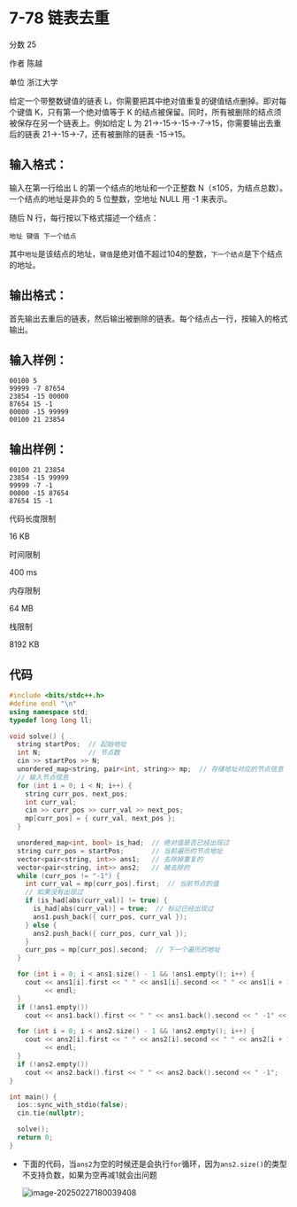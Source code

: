 # **7-78 链表去重**

分数 25

作者 陈越

单位 浙江大学

给定一个带整数键值的链表 L，你需要把其中绝对值重复的键值结点删掉。即对每个键值 K，只有第一个绝对值等于 K 的结点被保留。同时，所有被删除的结点须被保存在另一个链表上。例如给定 L 为 21→-15→-15→-7→15，你需要输出去重后的链表 21→-15→-7，还有被删除的链表 -15→15。

## 输入格式：

输入在第一行给出 L 的第一个结点的地址和一个正整数 N（≤105，为结点总数）。一个结点的地址是非负的 5 位整数，空地址 NULL 用 -1 来表示。

随后 N 行，每行按以下格式描述一个结点：

```
地址 键值 下一个结点
```

其中`地址`是该结点的地址，`键值`是绝对值不超过104的整数，`下一个结点`是下个结点的地址。

## 输出格式：

首先输出去重后的链表，然后输出被删除的链表。每个结点占一行，按输入的格式输出。

## 输入样例：

```in
00100 5
99999 -7 87654
23854 -15 00000
87654 15 -1
00000 -15 99999
00100 21 23854
```

## 输出样例：

```out
00100 21 23854
23854 -15 99999
99999 -7 -1
00000 -15 87654
87654 15 -1
```

代码长度限制

16 KB

时间限制

400 ms

内存限制

64 MB

栈限制

8192 KB

## 代码

```cpp
#include <bits/stdc++.h>
#define endl "\n"
using namespace std;
typedef long long ll;

void solve() {
  string startPos;  // 起始地址
  int N;            // 节点数
  cin >> startPos >> N;
  unordered_map<string, pair<int, string>> mp;  // 存储地址对应的节点信息
  // 输入节点信息
  for (int i = 0; i < N; i++) {
    string curr_pos, next_pos;
    int curr_val;
    cin >> curr_pos >> curr_val >> next_pos;
    mp[curr_pos] = { curr_val, next_pos };
  }

  unordered_map<int, bool> is_had;  // 绝对值是否已经出现过
  string curr_pos = startPos;       // 当前遍历的节点地址
  vector<pair<string, int>> ans1;   // 去除掉重复的
  vector<pair<string, int>> ans2;   // 被去除的
  while (curr_pos != "-1") {
    int curr_val = mp[curr_pos].first;  // 当前节点的值
    // 如果没有出现过
    if (is_had[abs(curr_val)] != true) {
      is_had[abs(curr_val)] = true;  // 标记已经出现过
      ans1.push_back({ curr_pos, curr_val });
    } else {
      ans2.push_back({ curr_pos, curr_val });
    }
    curr_pos = mp[curr_pos].second;  // 下一个遍历的地址
  }

  for (int i = 0; i < ans1.size() - 1 && !ans1.empty(); i++) {
    cout << ans1[i].first << " " << ans1[i].second << " " << ans1[i + 1].first
         << endl;
  }
  if (!ans1.empty())
    cout << ans1.back().first << " " << ans1.back().second << " -1" << endl;

  for (int i = 0; i < ans2.size() - 1 && !ans2.empty(); i++) {
    cout << ans2[i].first << " " << ans2[i].second << " " << ans2[i + 1].first
         << endl;
  }
  if (!ans2.empty())
    cout << ans2.back().first << " " << ans2.back().second << " -1";
}

int main() {
  ios::sync_with_stdio(false);
  cin.tie(nullptr);

  solve();
  return 0;
}
```

- 下面的代码，当`ans2`为空的时候还是会执行`for`循环，因为`ans2.size()`的类型不支持负数，如果为空再减1就会出问题

  ![image-20250227180039408](https://gitee.com/chen-houchao/images/raw/master/img/20250227180039476.png)